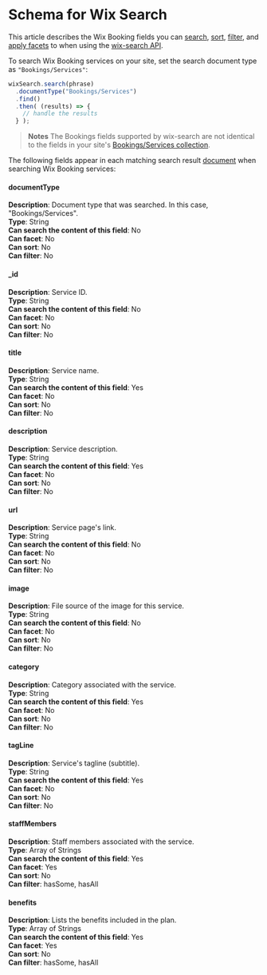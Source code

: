

# Schema for Wix Search





This article describes the Wix Booking fields you can [search](https://www.wix.com/velo/reference/wix-search.html#search), [sort](https://www.wix.com/velo/reference/wix-search.WixSearchBuilder.html#ascending), [filter](https://www.wix.com/velo/reference/wix-search.html#filter), and [apply facets](https://www.wix.com/velo/reference/wix-search.WixSearchBuilder.html#facets) to when using the [wix-search API](https://www.wix.com/velo/reference/wix-search.html).

To search Wix Booking services on your site, set the search document type as `"Bookings/Services"`:

```javascript
wixSearch.search(phrase)
  .documentType("Bookings/Services")
  .find()
  .then( (results) => {
    // handle the results
  } );
```

> **Notes**
> The Bookings fields supported by wix-search are not identical to the fields in your site's [Bookings/Services collection](https://support.wix.com/en/article/velo-wix-bookings-services-collection-fields).

The following fields appear in each matching search result [document](https://www.wix.com/velo/reference/wix-search.WixSearchResult.html#documents) when searching Wix Booking services:

#### documentType 

**Description**: Document type that was searched. In this case, "Bookings/Services".  
**Type**: String  
**Can search the content of this field**: No  
**Can facet**: No  
**Can sort**: No  
**Can filter**: No

#### \_id 

**Description**: Service ID.  
**Type**: String  
**Can search the content of this field**: No  
**Can facet**: No  
**Can sort**: No  
**Can filter**: No

#### title 

**Description**: Service name.  
**Type**: String  
**Can search the content of this field**: Yes  
**Can facet**: No  
**Can sort**: No  
**Can filter**: No

#### description 

**Description**: Service description.  
**Type**: String  
**Can search the content of this field**: Yes  
**Can facet**: No  
**Can sort**: No  
**Can filter**: No

#### url 

**Description**: Service page's link.  
**Type**: String  
**Can search the content of this field**: No  
**Can facet**: No  
**Can sort**: No  
**Can filter**: No

#### image 

**Description**: File source of the image for this service.  
**Type**: String  
**Can search the content of this field**: No  
**Can facet**: No  
**Can sort**: No  
**Can filter**: No

#### category 

**Description**: Category associated with the service.  
**Type**: String  
**Can search the content of this field**: Yes  
**Can facet**: No  
**Can sort**: No  
**Can filter**: No 

#### tagLine 

**Description**: Service's tagline (subtitle).  
**Type**: String  
**Can search the content of this field**: Yes  
**Can facet**: No  
**Can sort**: No  
**Can filter**: No

#### staffMembers 

**Description**: Staff members associated with the service.  
**Type**: Array of Strings  
**Can search the content of this field**: Yes  
**Can facet**: Yes  
**Can sort**: No  
**Can filter**: hasSome, hasAll 

#### benefits 

**Description**: Lists the benefits included in the plan.  
**Type**: Array of Strings  
**Can search the content of this field**: Yes  
**Can facet**: Yes  
**Can sort**: No  
**Can filter**: hasSome, hasAll